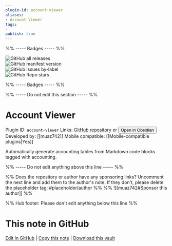 ```yaml
---
plugin-id: account-viewer
aliases:
- Account Viewer
tags: 
- 
publish: true
---
```


%% ----- Badges ----- %%

![GitHub all releases](https://img.shields.io/github/downloads/muaz742/obsidian-accointing-viewer/total?color=573E7A&logo=github&style=for-the-badge)   
![GitHub manifest version](https://img.shields.io/github/manifest-json/v/muaz742/obsidian-accointing-viewer?color=573E7A&logo=github&style=for-the-badge)   
![GitHub issues by-label](https://img.shields.io/github/issues/muaz742/obsidian-accointing-viewer/help%20wanted?color=573E7A&logo=github&style=for-the-badge)   
![GitHub Repo stars](https://img.shields.io/github/stars/muaz742/obsidian-accointing-viewer?color=573E7A&logo=github&style=for-the-badge)

%% ----- Badges ----- %%

%% ----- Do not edit this section ----- %%

# Account Viewer

Plugin ID: `account-viewer`
Links: [GitHub repository](https://github.com/muaz742/obsidian-accointing-viewer) or [<button id=HH>Open in Obsidian</button>](obsidian://show-plugin?id=account-viewer)
Developed by: [[muaz742]]
Mobile compatible: [[Mobile-compatible plugins|Yes]]

Automatically generate accounting tables from Markdown code blocks tagged with accounting.

%% ----- Do not edit anything above this line ----- %% 

%% Does the repository or author have any sponsoring links? Uncomment the next line and add them to the author's note. If they don't, please delete the placeholder tag: #placeholder/author %%
%% ![[muaz742#Sponsor this author]] %%

%% Hub footer: Please don't edit anything below this line %%

# This note in GitHub

<span class="git-footer">[Edit In GitHub](https://github.dev/obsidian-community/obsidian-hub/blob/main/02%20-%20Community%20Expansions/02.05%20All%20Community%20Expansions/Plugins/account-viewer.md "git-hub-edit-note") | [Copy this note](https://raw.githubusercontent.com/obsidian-community/obsidian-hub/main/02%20-%20Community%20Expansions/02.05%20All%20Community%20Expansions/Plugins/account-viewer.md "git-hub-copy-note") | [Download this vault](https://github.com/obsidian-community/obsidian-hub/archive/refs/heads/main.zip "git-hub-download-vault") </span>
